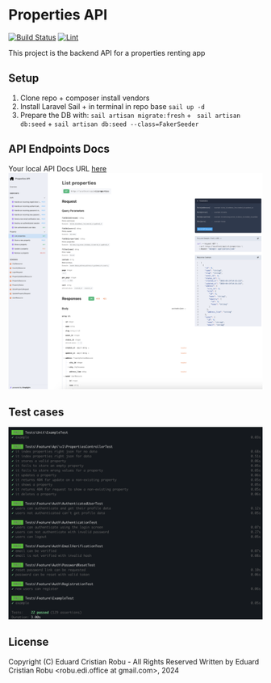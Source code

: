 # Properties API

<a href="https://github.com/robuedi/properties-api/actions"><img src="https://github.com/robuedi/properties-api/actions/workflows/tests.yml/badge.svg" alt="Build Status"></a>
<a href="https://github.com/robuedi/properties-api/actions"><img src="https://github.com/robuedi/properties-api/actions/workflows/lint.yml/badge.svg" alt="Lint"></a>


This project is the backend API for a properties renting app

## Setup

1. Clone repo + composer install vendors
2. Install Laravel Sail + in terminal in repo base `sail up -d`
3. Prepare the DB with: `sail artisan migrate:fresh` + ` sail artisan db:seed` + `sail artisan db:seed --class=FakerSeeder`

## API Endpoints Docs

Your local API Docs URL [here](http://localhost/docs/api#/)
![Properties API](/readme/api-docs.png)

## Test cases

![Properties API](/readme/testcases.png)

## License

Copyright (C) Eduard Cristian Robu - All Rights Reserved
Written by Eduard Cristian Robu <robu.edi.office at gmail.com>, 2024
